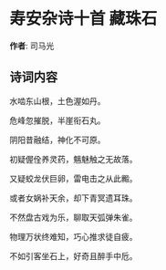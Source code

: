 # 寿安杂诗十首 藏珠石

**作者**: 司马光

## 诗词内容

水啮东山根，土色渥如丹。

危峰忽摧脱，半崖衔石丸。

阴阳昔融结，神化不可原。

初疑偓佺养灵药，魑魅触之无故落。

又疑蛟龙伏巨卵，雷电击之从此毈。

或者女娲补天余，却下青冥遗耳珠。

不然盘古戏为乐，聊取天弧弹朱雀。

物理万状终难知，巧心推求徒自疲。

不如引客坐石上，好奇且醉手中卮。

